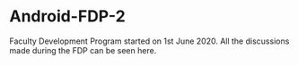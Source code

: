 # Android-FDP-2
Faculty Development Program started on 1st June 2020. All the discussions made during the FDP can be seen here.
